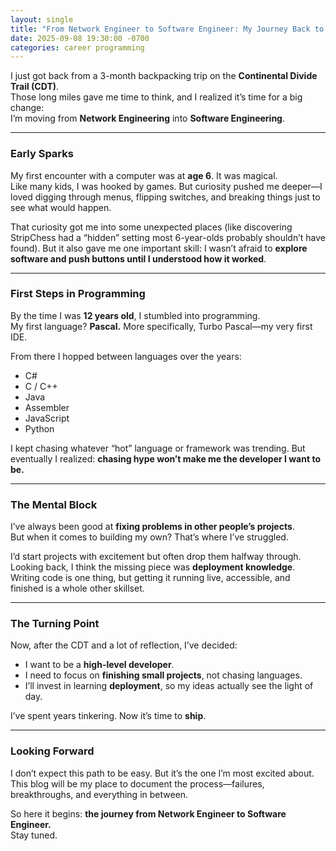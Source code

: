 ```yaml
---
layout: single
title: "From Network Engineer to Software Engineer: My Journey Back to Code"
date: 2025-09-08 19:30:00 -0700
categories: career programming
---
```


I just got back from a 3-month backpacking trip on the **Continental Divide Trail (CDT)**.  
Those long miles gave me time to think, and I realized it’s time for a big change:  
I’m moving from **Network Engineering** into **Software Engineering**.  

---

### Early Sparks  
My first encounter with a computer was at **age 6**. It was magical.  
Like many kids, I was hooked by games. But curiosity pushed me deeper—I loved digging through menus, flipping switches, and breaking things just to see what would happen.  

That curiosity got me into some unexpected places (like discovering StripChess had a “hidden” setting most 6-year-olds probably shouldn’t have found). But it also gave me one important skill: I wasn’t afraid to **explore software and push buttons until I understood how it worked**.  

---

### First Steps in Programming  
By the time I was **12 years old**, I stumbled into programming.  
My first language? **Pascal.** More specifically, Turbo Pascal—my very first IDE.  

From there I hopped between languages over the years:  
- C#  
- C / C++  
- Java  
- Assembler  
- JavaScript  
- Python  

I kept chasing whatever “hot” language or framework was trending. But eventually I realized: **chasing hype won’t make me the developer I want to be.**  

---

### The Mental Block  
I’ve always been good at **fixing problems in other people’s projects**.  
But when it comes to building my own? That’s where I’ve struggled.  

I’d start projects with excitement but often drop them halfway through.  
Looking back, I think the missing piece was **deployment knowledge**. Writing code is one thing, but getting it running live, accessible, and finished is a whole other skillset.  

---

### The Turning Point  
Now, after the CDT and a lot of reflection, I’ve decided:  
- I want to be a **high-level developer**.  
- I need to focus on **finishing small projects**, not chasing languages.  
- I’ll invest in learning **deployment**, so my ideas actually see the light of day.  

I’ve spent years tinkering. Now it’s time to **ship**.  

---

### Looking Forward  
I don’t expect this path to be easy. But it’s the one I’m most excited about.  
This blog will be my place to document the process—failures, breakthroughs, and everything in between.  

So here it begins: **the journey from Network Engineer to Software Engineer.**  
Stay tuned.  
